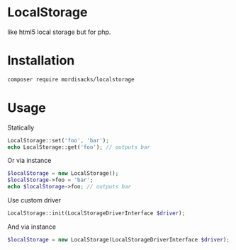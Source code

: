 # LocalStorage
like html5 local storage but for php.

# Installation
```bash
composer require mordisacks/localstorage
```

# Usage

Statically
```php
LocalStorage::set('foo', 'bar');
echo LocalStorage::get('foo'); // outputs bar
```
Or via instance
```php
$localStorage = new LocalStorage();
$localStorage->foo = 'bar';
echo $localStorage->foo; // outputs bar
```

Use custom driver
```php
LocalStorage::init(LocalStorageDriverInterface $driver);
```
And via instance
```php
$localStorage = new LocalStorage(LocalStorageDriverInterface $driver);
```